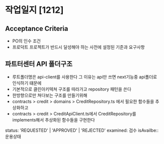 # 작업일지 [1212]

## Acceptance Criteria
- PO의 인수 조건
- 프로덕트 프로젝트가 반드시 달성해야 하는 사전에 설정된 기준과 요구사항

## 파트터센터 API 폴더구조
- 루트폴더명은 api-client를 사용한다 그 이유는 api만 쓰면 next기능중 api폴더로 인식하기 떄문에
- 기본적으로 클린아키텍쳐 구조를 따라가고 repository 패턴을 쓴다
- 한방향으로만 쳐다보는 구조를 만들기위해
- contracts > credit > domains > CreditRepository.ts 에서 필요한 함수들을 추상화하고
- contracts > credit > CreditApiClient.ts에서 CreditRepository를 implements해서 추상화된 함수들을 구현한다

status: 'REQUESTED' | 'APPROVED' | 'REJECTED'
examined: 검수
isAvailbe:: 운용상태